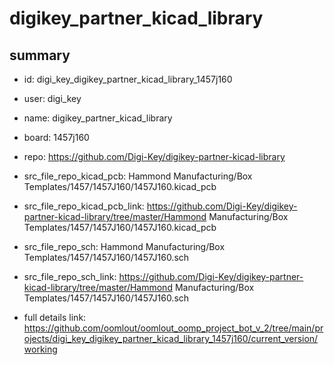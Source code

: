 # digikey_partner_kicad_library
 
## summary 
* id: digi_key_digikey_partner_kicad_library_1457j160
* user: digi_key
* name: digikey_partner_kicad_library
* board: 1457j160
* repo: https://github.com/Digi-Key/digikey-partner-kicad-library
* src_file_repo_kicad_pcb: Hammond Manufacturing/Box Templates/1457/1457J160/1457J160.kicad_pcb
* src_file_repo_kicad_pcb_link: https://github.com/Digi-Key/digikey-partner-kicad-library/tree/master/Hammond Manufacturing/Box Templates/1457/1457J160/1457J160.kicad_pcb


* src_file_repo_sch: Hammond Manufacturing/Box Templates/1457/1457J160/1457J160.sch
* src_file_repo_sch_link: https://github.com/Digi-Key/digikey-partner-kicad-library/tree/master/Hammond Manufacturing/Box Templates/1457/1457J160/1457J160.sch
* full details link: https://github.com/oomlout/oomlout_oomp_project_bot_v_2/tree/main/projects/digi_key_digikey_partner_kicad_library_1457j160/current_version/working  







